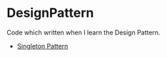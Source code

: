 # DesignPattern
Code which written when I learn the Design Pattern.

* [Singleton Pattern](https://github.com/dugushaonian/DesignPattern/blob/master/src/cn/edu/bjtu/dugufei/Singleton/readme.md)
